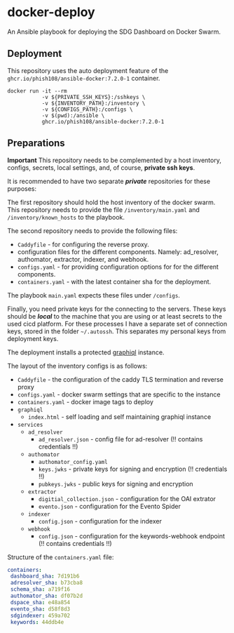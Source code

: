 # docker-deploy

An Ansible playbook for deploying the SDG Dashboard on Docker Swarm.

## Deployment

This repository uses the auto deployment feature of the `ghcr.io/phish108/ansible-docker:7.2.0-1` container.

```
docker run -it --rm 
           -v ${PRIVATE_SSH_KEYS}:/sshkeys \
           -v ${INVENTORY_PATH}:/inventory \
           -v ${CONFIGS_PATH}:/configs \
           -v $(pwd):/ansible \
           ghcr.io/phish108/ansible-docker:7.2.0-1
```

## Preparations 

**Important** This repository needs to be complemented by a host inventory, configs, secrets, local settings, and, of course, **private ssh keys**.

It is recommended to have two separate ***private*** repositories for these purposes: 

The first repository should hold the host inventory of the docker swarm. This repository needs to provide the file `/inventory/main.yaml` and `/inventory/known_hosts` to the playbook.

The second repository needs to provide the following files:

- `Caddyfile` - for configuring the reverse proxy.
- configuration files for the different components. Namely: ad_resolver, authomator, extractor, indexer, and webhook. 
- `configs.yaml` - for providing configuration options for for the different components. 
- `containers.yaml` - with the latest container sha for the deployment.

The playbook `main.yaml` expects these files under `/configs`.

Finally, you need private keys for the connecting to the servers. These keys should be ***local*** to the machine that you are using or at least secrets to the used cicd platform. For these processes I have a separate set of connection keys, stored in the folder `~/.autossh`. This separates my personal keys from deployment keys. 

The deployment installs a protected [graphiql](https://github.com/graphql/graphiql/blob/main/examples/graphiql-cdn/index.html) instance.

The layout of the inventory configs is as follows: 

- `Caddyfile` - the configuration of the caddy TLS termination and reverse proxy
- `configs.yaml` - docker swarm settings that are specific to the instance
- `containers.yaml` - docker image tags to deploy
- `graphiql`
  - `index.html` - self loading and self maintaining graphiql instance
- `services`
  - `ad_resolver`
    -  `ad_resolver.json` - config file for ad-resolver (!! contains credentials !!)
  - `authomator` 
    - `authomator_config.yaml` 
    - `keys.jwks` - private keys for signing and encryption (!! credentials !!)
    - `pubkeys.jwks`  - public keys for signing and encryption
  - `extractor` 
    - `digitial_collection.json` - configuration for the OAI extrator
    - `evento.json` - configuration for the Evento Spider
  - `indexer`
    - `config.json` - configuration for the indexer
  - `webhook`
    - `config.json` - configuration for the keywords-webhook endpoint (!! contains credentials !!)

 Structure of the `containers.yaml` file: 

 ```yaml
containers:
  dashboard_sha: 7d191b6
  adresolver_sha: b73cba8
  schema_sha: a719f16
  authomator_sha: df07b2d
  dspace_sha: e48a854
  evento_sha: d58f8d3
  sdgindexer: 459a702
  keywords: 44ddb4e
 ```